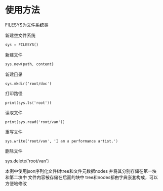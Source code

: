 # 使用方法

FILESYS为文件系统类

新建空文件系统

```python
sys = FILESYS()
```

新建文件

```python
sys.new(path, content)
```

新建目录

```
sys.mkdir('root/doc')
```

打印路径

```
print(sys.ls('root'))
```

读取文件

```
print(sys.read('root/van'))
```

重写文件

```
sys.write('root/van', 'I am a performance artist.')
```

删除文件

sys.delete('root/van')

本例中使用json序列化文件树tree和文件元数据nodes
并将其分别存储在第一块和第二块中
文件内容被存储在后面的块中
tree和nodes都由字典嵌套构成，可以方便地修改
